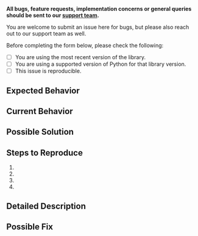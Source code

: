 **All bugs, feature requests, implementation concerns or general queries should be sent to our [support team](https://support.airship.com/).**

You are welcome to submit an issue here for bugs, but please also reach out to our support team as well.

Before completing the form below, please check the following:

- [ ] You are using the most recent version of the library. 
- [ ] You are using a supported version of Python for that library version. 
- [ ] This issue is reproducible. 

## Expected Behavior
<!--- Tell us what should happen -->

## Current Behavior
<!--- Tell us what happens instead of the expected behavior -->

## Possible Solution
<!--- Not required, but gives us a place to begin investigating -->

## Steps to Reproduce
<!--- Provide a link to a live example, or an unambiguous set of steps to -->
<!--- reproduce this bug. Include your implementation code if possible and relevant -->
1.
2.
3.
4.

## Detailed Description
<!--- Provide a detailed description. If possible full logs showing the behavior.-->

## Possible Fix
<!--- Not required, but suggest your possible solution if possible. -->
<!--  If your fix is known to work, we accept pull requests with a completed contribution agreement. -->